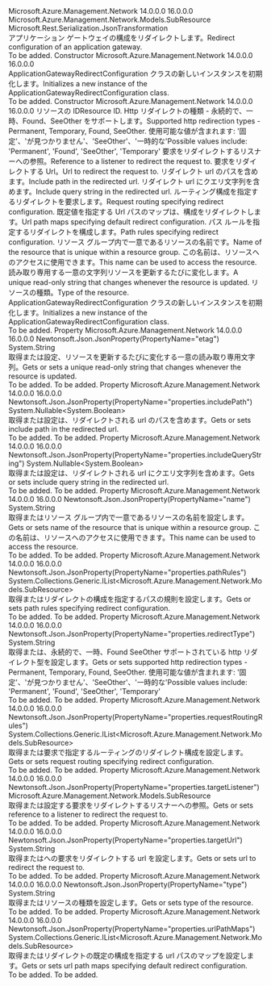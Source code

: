 <Type Name="ApplicationGatewayRedirectConfiguration" FullName="Microsoft.Azure.Management.Network.Models.ApplicationGatewayRedirectConfiguration">
  <TypeSignature Language="C#" Value="public class ApplicationGatewayRedirectConfiguration : Microsoft.Azure.Management.Network.Models.SubResource" />
  <TypeSignature Language="ILAsm" Value=".class public auto ansi beforefieldinit ApplicationGatewayRedirectConfiguration extends Microsoft.Azure.Management.Network.Models.SubResource" />
  <TypeSignature Language="DocId" Value="T:Microsoft.Azure.Management.Network.Models.ApplicationGatewayRedirectConfiguration" />
  <TypeSignature Language="VB.NET" Value="Public Class ApplicationGatewayRedirectConfiguration&#xA;Inherits SubResource" />
  <TypeSignature Language="F#" Value="type ApplicationGatewayRedirectConfiguration = class&#xA;    inherit SubResource" />
  <AssemblyInfo>
    <AssemblyName>Microsoft.Azure.Management.Network</AssemblyName>
    <AssemblyVersion>14.0.0.0</AssemblyVersion>
    <AssemblyVersion>16.0.0.0</AssemblyVersion>
  </AssemblyInfo>
  <Base>
    <BaseTypeName>Microsoft.Azure.Management.Network.Models.SubResource</BaseTypeName>
  </Base>
  <Interfaces />
  <Attributes>
    <Attribute>
      <AttributeName>Microsoft.Rest.Serialization.JsonTransformation</AttributeName>
    </Attribute>
  </Attributes>
  <Docs>
    <summary>
            <span data-ttu-id="3772b-101">アプリケーション ゲートウェイの構成をリダイレクトします。</span><span class="sxs-lookup"><span data-stu-id="3772b-101">Redirect configuration of an application gateway.</span></span>
            </summary>
    <remarks>To be added.</remarks>
  </Docs>
  <Members>
    <Member MemberName=".ctor">
      <MemberSignature Language="C#" Value="public ApplicationGatewayRedirectConfiguration ();" />
      <MemberSignature Language="ILAsm" Value=".method public hidebysig specialname rtspecialname instance void .ctor() cil managed" />
      <MemberSignature Language="DocId" Value="M:Microsoft.Azure.Management.Network.Models.ApplicationGatewayRedirectConfiguration.#ctor" />
      <MemberSignature Language="VB.NET" Value="Public Sub New ()" />
      <MemberType>Constructor</MemberType>
      <AssemblyInfo>
        <AssemblyName>Microsoft.Azure.Management.Network</AssemblyName>
        <AssemblyVersion>14.0.0.0</AssemblyVersion>
        <AssemblyVersion>16.0.0.0</AssemblyVersion>
      </AssemblyInfo>
      <Parameters />
      <Docs>
        <summary>
            <span data-ttu-id="3772b-102">ApplicationGatewayRedirectConfiguration クラスの新しいインスタンスを初期化します。</span><span class="sxs-lookup"><span data-stu-id="3772b-102">Initializes a new instance of the ApplicationGatewayRedirectConfiguration class.</span></span>
            </summary>
        <remarks>To be added.</remarks>
      </Docs>
    </Member>
    <Member MemberName=".ctor">
      <MemberSignature Language="C#" Value="public ApplicationGatewayRedirectConfiguration (string id = null, string redirectType = null, Microsoft.Azure.Management.Network.Models.SubResource targetListener = null, string targetUrl = null, Nullable&lt;bool&gt; includePath = null, Nullable&lt;bool&gt; includeQueryString = null, System.Collections.Generic.IList&lt;Microsoft.Azure.Management.Network.Models.SubResource&gt; requestRoutingRules = null, System.Collections.Generic.IList&lt;Microsoft.Azure.Management.Network.Models.SubResource&gt; urlPathMaps = null, System.Collections.Generic.IList&lt;Microsoft.Azure.Management.Network.Models.SubResource&gt; pathRules = null, string name = null, string etag = null, string type = null);" />
      <MemberSignature Language="ILAsm" Value=".method public hidebysig specialname rtspecialname instance void .ctor(string id, string redirectType, class Microsoft.Azure.Management.Network.Models.SubResource targetListener, string targetUrl, valuetype System.Nullable`1&lt;bool&gt; includePath, valuetype System.Nullable`1&lt;bool&gt; includeQueryString, class System.Collections.Generic.IList`1&lt;class Microsoft.Azure.Management.Network.Models.SubResource&gt; requestRoutingRules, class System.Collections.Generic.IList`1&lt;class Microsoft.Azure.Management.Network.Models.SubResource&gt; urlPathMaps, class System.Collections.Generic.IList`1&lt;class Microsoft.Azure.Management.Network.Models.SubResource&gt; pathRules, string name, string etag, string type) cil managed" />
      <MemberSignature Language="DocId" Value="M:Microsoft.Azure.Management.Network.Models.ApplicationGatewayRedirectConfiguration.#ctor(System.String,System.String,Microsoft.Azure.Management.Network.Models.SubResource,System.String,System.Nullable{System.Boolean},System.Nullable{System.Boolean},System.Collections.Generic.IList{Microsoft.Azure.Management.Network.Models.SubResource},System.Collections.Generic.IList{Microsoft.Azure.Management.Network.Models.SubResource},System.Collections.Generic.IList{Microsoft.Azure.Management.Network.Models.SubResource},System.String,System.String,System.String)" />
      <MemberSignature Language="VB.NET" Value="Public Sub New (Optional id As String = null, Optional redirectType As String = null, Optional targetListener As SubResource = null, Optional targetUrl As String = null, Optional includePath As Nullable(Of Boolean) = null, Optional includeQueryString As Nullable(Of Boolean) = null, Optional requestRoutingRules As IList(Of SubResource) = null, Optional urlPathMaps As IList(Of SubResource) = null, Optional pathRules As IList(Of SubResource) = null, Optional name As String = null, Optional etag As String = null, Optional type As String = null)" />
      <MemberSignature Language="F#" Value="new Microsoft.Azure.Management.Network.Models.ApplicationGatewayRedirectConfiguration : string * string * Microsoft.Azure.Management.Network.Models.SubResource * string * Nullable&lt;bool&gt; * Nullable&lt;bool&gt; * System.Collections.Generic.IList&lt;Microsoft.Azure.Management.Network.Models.SubResource&gt; * System.Collections.Generic.IList&lt;Microsoft.Azure.Management.Network.Models.SubResource&gt; * System.Collections.Generic.IList&lt;Microsoft.Azure.Management.Network.Models.SubResource&gt; * string * string * string -&gt; Microsoft.Azure.Management.Network.Models.ApplicationGatewayRedirectConfiguration" Usage="new Microsoft.Azure.Management.Network.Models.ApplicationGatewayRedirectConfiguration (id, redirectType, targetListener, targetUrl, includePath, includeQueryString, requestRoutingRules, urlPathMaps, pathRules, name, etag, type)" />
      <MemberType>Constructor</MemberType>
      <AssemblyInfo>
        <AssemblyName>Microsoft.Azure.Management.Network</AssemblyName>
        <AssemblyVersion>14.0.0.0</AssemblyVersion>
        <AssemblyVersion>16.0.0.0</AssemblyVersion>
      </AssemblyInfo>
      <Parameters>
        <Parameter Name="id" Type="System.String" />
        <Parameter Name="redirectType" Type="System.String" />
        <Parameter Name="targetListener" Type="Microsoft.Azure.Management.Network.Models.SubResource" />
        <Parameter Name="targetUrl" Type="System.String" />
        <Parameter Name="includePath" Type="System.Nullable&lt;System.Boolean&gt;" />
        <Parameter Name="includeQueryString" Type="System.Nullable&lt;System.Boolean&gt;" />
        <Parameter Name="requestRoutingRules" Type="System.Collections.Generic.IList&lt;Microsoft.Azure.Management.Network.Models.SubResource&gt;" />
        <Parameter Name="urlPathMaps" Type="System.Collections.Generic.IList&lt;Microsoft.Azure.Management.Network.Models.SubResource&gt;" />
        <Parameter Name="pathRules" Type="System.Collections.Generic.IList&lt;Microsoft.Azure.Management.Network.Models.SubResource&gt;" />
        <Parameter Name="name" Type="System.String" />
        <Parameter Name="etag" Type="System.String" />
        <Parameter Name="type" Type="System.String" />
      </Parameters>
      <Docs>
        <param name="id"><span data-ttu-id="3772b-103">リソースの ID</span><span class="sxs-lookup"><span data-stu-id="3772b-103">Resource ID.</span></span></param>
        <param name="redirectType"><span data-ttu-id="3772b-104">Http リダイレクトの種類 - 永続的で、一時、Found、SeeOther をサポートします。</span><span class="sxs-lookup"><span data-stu-id="3772b-104">Supported http redirection types - Permanent, Temporary, Found, SeeOther.</span></span> <span data-ttu-id="3772b-105">使用可能な値が含まれます: '固定'、'が見つかりません'、'SeeOther'、'一時的な'</span><span class="sxs-lookup"><span data-stu-id="3772b-105">Possible values include: 'Permanent', 'Found', 'SeeOther', 'Temporary'</span></span></param>
        <param name="targetListener"><span data-ttu-id="3772b-106">要求をリダイレクトするリスナーへの参照。</span><span class="sxs-lookup"><span data-stu-id="3772b-106">Reference to a listener to redirect the request to.</span></span></param>
        <param name="targetUrl"><span data-ttu-id="3772b-107">要求をリダイレクトする Url。</span><span class="sxs-lookup"><span data-stu-id="3772b-107">Url to redirect the request to.</span></span></param>
        <param name="includePath"><span data-ttu-id="3772b-108">リダイレクト url のパスを含めます。</span><span class="sxs-lookup"><span data-stu-id="3772b-108">Include path in the redirected url.</span></span></param>
        <param name="includeQueryString"><span data-ttu-id="3772b-109">リダイレクト url にクエリ文字列を含めます。</span><span class="sxs-lookup"><span data-stu-id="3772b-109">Include query string in the redirected url.</span></span></param>
        <param name="requestRoutingRules"><span data-ttu-id="3772b-110">ルーティング構成を指定するリダイレクトを要求します。</span><span class="sxs-lookup"><span data-stu-id="3772b-110">Request routing specifying redirect configuration.</span></span></param>
        <param name="urlPathMaps"><span data-ttu-id="3772b-111">既定値を指定する Url パスのマップは、構成をリダイレクトします。</span><span class="sxs-lookup"><span data-stu-id="3772b-111">Url path maps specifying default redirect configuration.</span></span></param>
        <param name="pathRules"><span data-ttu-id="3772b-112">パス ルールを指定するリダイレクトを構成します。</span><span class="sxs-lookup"><span data-stu-id="3772b-112">Path rules specifying redirect configuration.</span></span></param>
        <param name="name"><span data-ttu-id="3772b-113">リソース グループ内で一意であるリソースの名前です。</span><span class="sxs-lookup"><span data-stu-id="3772b-113">Name of the resource that is unique within a resource group.</span></span> <span data-ttu-id="3772b-114">この名前は、リソースへのアクセスに使用できます。</span><span class="sxs-lookup"><span data-stu-id="3772b-114">This name can be used to access the resource.</span></span></param>
        <param name="etag"><span data-ttu-id="3772b-115">読み取り専用する一意の文字列リソースを更新するたびに変化します。</span><span class="sxs-lookup"><span data-stu-id="3772b-115">A unique read-only string that changes whenever the resource is updated.</span></span></param>
        <param name="type"><span data-ttu-id="3772b-116">リソースの種類。</span><span class="sxs-lookup"><span data-stu-id="3772b-116">Type of the resource.</span></span></param>
        <summary>
            <span data-ttu-id="3772b-117">ApplicationGatewayRedirectConfiguration クラスの新しいインスタンスを初期化します。</span><span class="sxs-lookup"><span data-stu-id="3772b-117">Initializes a new instance of the ApplicationGatewayRedirectConfiguration class.</span></span>
            </summary>
        <remarks>To be added.</remarks>
      </Docs>
    </Member>
    <Member MemberName="Etag">
      <MemberSignature Language="C#" Value="public string Etag { get; set; }" />
      <MemberSignature Language="ILAsm" Value=".property instance string Etag" />
      <MemberSignature Language="DocId" Value="P:Microsoft.Azure.Management.Network.Models.ApplicationGatewayRedirectConfiguration.Etag" />
      <MemberSignature Language="VB.NET" Value="Public Property Etag As String" />
      <MemberSignature Language="F#" Value="member this.Etag : string with get, set" Usage="Microsoft.Azure.Management.Network.Models.ApplicationGatewayRedirectConfiguration.Etag" />
      <MemberType>Property</MemberType>
      <AssemblyInfo>
        <AssemblyName>Microsoft.Azure.Management.Network</AssemblyName>
        <AssemblyVersion>14.0.0.0</AssemblyVersion>
        <AssemblyVersion>16.0.0.0</AssemblyVersion>
      </AssemblyInfo>
      <Attributes>
        <Attribute>
          <AttributeName>Newtonsoft.Json.JsonProperty(PropertyName="etag")</AttributeName>
        </Attribute>
      </Attributes>
      <ReturnValue>
        <ReturnType>System.String</ReturnType>
      </ReturnValue>
      <Docs>
        <summary>
            <span data-ttu-id="3772b-118">取得または設定、リソースを更新するたびに変化する一意の読み取り専用文字列。</span><span class="sxs-lookup"><span data-stu-id="3772b-118">Gets or sets a unique read-only string that changes whenever the resource is updated.</span></span>
            </summary>
        <value>To be added.</value>
        <remarks>To be added.</remarks>
      </Docs>
    </Member>
    <Member MemberName="IncludePath">
      <MemberSignature Language="C#" Value="public Nullable&lt;bool&gt; IncludePath { get; set; }" />
      <MemberSignature Language="ILAsm" Value=".property instance valuetype System.Nullable`1&lt;bool&gt; IncludePath" />
      <MemberSignature Language="DocId" Value="P:Microsoft.Azure.Management.Network.Models.ApplicationGatewayRedirectConfiguration.IncludePath" />
      <MemberSignature Language="VB.NET" Value="Public Property IncludePath As Nullable(Of Boolean)" />
      <MemberSignature Language="F#" Value="member this.IncludePath : Nullable&lt;bool&gt; with get, set" Usage="Microsoft.Azure.Management.Network.Models.ApplicationGatewayRedirectConfiguration.IncludePath" />
      <MemberType>Property</MemberType>
      <AssemblyInfo>
        <AssemblyName>Microsoft.Azure.Management.Network</AssemblyName>
        <AssemblyVersion>14.0.0.0</AssemblyVersion>
        <AssemblyVersion>16.0.0.0</AssemblyVersion>
      </AssemblyInfo>
      <Attributes>
        <Attribute>
          <AttributeName>Newtonsoft.Json.JsonProperty(PropertyName="properties.includePath")</AttributeName>
        </Attribute>
      </Attributes>
      <ReturnValue>
        <ReturnType>System.Nullable&lt;System.Boolean&gt;</ReturnType>
      </ReturnValue>
      <Docs>
        <summary>
            <span data-ttu-id="3772b-119">取得または設定は、リダイレクトされる url のパスを含めます。</span><span class="sxs-lookup"><span data-stu-id="3772b-119">Gets or sets include path in the redirected url.</span></span>
            </summary>
        <value>To be added.</value>
        <remarks>To be added.</remarks>
      </Docs>
    </Member>
    <Member MemberName="IncludeQueryString">
      <MemberSignature Language="C#" Value="public Nullable&lt;bool&gt; IncludeQueryString { get; set; }" />
      <MemberSignature Language="ILAsm" Value=".property instance valuetype System.Nullable`1&lt;bool&gt; IncludeQueryString" />
      <MemberSignature Language="DocId" Value="P:Microsoft.Azure.Management.Network.Models.ApplicationGatewayRedirectConfiguration.IncludeQueryString" />
      <MemberSignature Language="VB.NET" Value="Public Property IncludeQueryString As Nullable(Of Boolean)" />
      <MemberSignature Language="F#" Value="member this.IncludeQueryString : Nullable&lt;bool&gt; with get, set" Usage="Microsoft.Azure.Management.Network.Models.ApplicationGatewayRedirectConfiguration.IncludeQueryString" />
      <MemberType>Property</MemberType>
      <AssemblyInfo>
        <AssemblyName>Microsoft.Azure.Management.Network</AssemblyName>
        <AssemblyVersion>14.0.0.0</AssemblyVersion>
        <AssemblyVersion>16.0.0.0</AssemblyVersion>
      </AssemblyInfo>
      <Attributes>
        <Attribute>
          <AttributeName>Newtonsoft.Json.JsonProperty(PropertyName="properties.includeQueryString")</AttributeName>
        </Attribute>
      </Attributes>
      <ReturnValue>
        <ReturnType>System.Nullable&lt;System.Boolean&gt;</ReturnType>
      </ReturnValue>
      <Docs>
        <summary>
            <span data-ttu-id="3772b-120">取得または設定は、リダイレクトされる url にクエリ文字列を含めます。</span><span class="sxs-lookup"><span data-stu-id="3772b-120">Gets or sets include query string in the redirected url.</span></span>
            </summary>
        <value>To be added.</value>
        <remarks>To be added.</remarks>
      </Docs>
    </Member>
    <Member MemberName="Name">
      <MemberSignature Language="C#" Value="public string Name { get; set; }" />
      <MemberSignature Language="ILAsm" Value=".property instance string Name" />
      <MemberSignature Language="DocId" Value="P:Microsoft.Azure.Management.Network.Models.ApplicationGatewayRedirectConfiguration.Name" />
      <MemberSignature Language="VB.NET" Value="Public Property Name As String" />
      <MemberSignature Language="F#" Value="member this.Name : string with get, set" Usage="Microsoft.Azure.Management.Network.Models.ApplicationGatewayRedirectConfiguration.Name" />
      <MemberType>Property</MemberType>
      <AssemblyInfo>
        <AssemblyName>Microsoft.Azure.Management.Network</AssemblyName>
        <AssemblyVersion>14.0.0.0</AssemblyVersion>
        <AssemblyVersion>16.0.0.0</AssemblyVersion>
      </AssemblyInfo>
      <Attributes>
        <Attribute>
          <AttributeName>Newtonsoft.Json.JsonProperty(PropertyName="name")</AttributeName>
        </Attribute>
      </Attributes>
      <ReturnValue>
        <ReturnType>System.String</ReturnType>
      </ReturnValue>
      <Docs>
        <summary>
            <span data-ttu-id="3772b-121">取得またはリソース グループ内で一意であるリソースの名前を設定します。</span><span class="sxs-lookup"><span data-stu-id="3772b-121">Gets or sets name of the resource that is unique within a resource group.</span></span> <span data-ttu-id="3772b-122">この名前は、リソースへのアクセスに使用できます。</span><span class="sxs-lookup"><span data-stu-id="3772b-122">This name can be used to access the resource.</span></span>
            </summary>
        <value>To be added.</value>
        <remarks>To be added.</remarks>
      </Docs>
    </Member>
    <Member MemberName="PathRules">
      <MemberSignature Language="C#" Value="public System.Collections.Generic.IList&lt;Microsoft.Azure.Management.Network.Models.SubResource&gt; PathRules { get; set; }" />
      <MemberSignature Language="ILAsm" Value=".property instance class System.Collections.Generic.IList`1&lt;class Microsoft.Azure.Management.Network.Models.SubResource&gt; PathRules" />
      <MemberSignature Language="DocId" Value="P:Microsoft.Azure.Management.Network.Models.ApplicationGatewayRedirectConfiguration.PathRules" />
      <MemberSignature Language="VB.NET" Value="Public Property PathRules As IList(Of SubResource)" />
      <MemberSignature Language="F#" Value="member this.PathRules : System.Collections.Generic.IList&lt;Microsoft.Azure.Management.Network.Models.SubResource&gt; with get, set" Usage="Microsoft.Azure.Management.Network.Models.ApplicationGatewayRedirectConfiguration.PathRules" />
      <MemberType>Property</MemberType>
      <AssemblyInfo>
        <AssemblyName>Microsoft.Azure.Management.Network</AssemblyName>
        <AssemblyVersion>14.0.0.0</AssemblyVersion>
        <AssemblyVersion>16.0.0.0</AssemblyVersion>
      </AssemblyInfo>
      <Attributes>
        <Attribute>
          <AttributeName>Newtonsoft.Json.JsonProperty(PropertyName="properties.pathRules")</AttributeName>
        </Attribute>
      </Attributes>
      <ReturnValue>
        <ReturnType>System.Collections.Generic.IList&lt;Microsoft.Azure.Management.Network.Models.SubResource&gt;</ReturnType>
      </ReturnValue>
      <Docs>
        <summary>
            <span data-ttu-id="3772b-123">取得またはリダイレクトの構成を指定するパスの規則を設定します。</span><span class="sxs-lookup"><span data-stu-id="3772b-123">Gets or sets path rules specifying redirect configuration.</span></span>
            </summary>
        <value>To be added.</value>
        <remarks>To be added.</remarks>
      </Docs>
    </Member>
    <Member MemberName="RedirectType">
      <MemberSignature Language="C#" Value="public string RedirectType { get; set; }" />
      <MemberSignature Language="ILAsm" Value=".property instance string RedirectType" />
      <MemberSignature Language="DocId" Value="P:Microsoft.Azure.Management.Network.Models.ApplicationGatewayRedirectConfiguration.RedirectType" />
      <MemberSignature Language="VB.NET" Value="Public Property RedirectType As String" />
      <MemberSignature Language="F#" Value="member this.RedirectType : string with get, set" Usage="Microsoft.Azure.Management.Network.Models.ApplicationGatewayRedirectConfiguration.RedirectType" />
      <MemberType>Property</MemberType>
      <AssemblyInfo>
        <AssemblyName>Microsoft.Azure.Management.Network</AssemblyName>
        <AssemblyVersion>14.0.0.0</AssemblyVersion>
        <AssemblyVersion>16.0.0.0</AssemblyVersion>
      </AssemblyInfo>
      <Attributes>
        <Attribute>
          <AttributeName>Newtonsoft.Json.JsonProperty(PropertyName="properties.redirectType")</AttributeName>
        </Attribute>
      </Attributes>
      <ReturnValue>
        <ReturnType>System.String</ReturnType>
      </ReturnValue>
      <Docs>
        <summary>
            <span data-ttu-id="3772b-124">取得または、永続的で、一時、Found SeeOther サポートされている http リダイレクト型を設定します。</span><span class="sxs-lookup"><span data-stu-id="3772b-124">Gets or sets supported http redirection types - Permanent, Temporary, Found, SeeOther.</span></span> <span data-ttu-id="3772b-125">使用可能な値が含まれます: '固定'、'が見つかりません'、'SeeOther'、'一時的な'</span><span class="sxs-lookup"><span data-stu-id="3772b-125">Possible values include: 'Permanent', 'Found', 'SeeOther', 'Temporary'</span></span>
            </summary>
        <value>To be added.</value>
        <remarks>To be added.</remarks>
      </Docs>
    </Member>
    <Member MemberName="RequestRoutingRules">
      <MemberSignature Language="C#" Value="public System.Collections.Generic.IList&lt;Microsoft.Azure.Management.Network.Models.SubResource&gt; RequestRoutingRules { get; set; }" />
      <MemberSignature Language="ILAsm" Value=".property instance class System.Collections.Generic.IList`1&lt;class Microsoft.Azure.Management.Network.Models.SubResource&gt; RequestRoutingRules" />
      <MemberSignature Language="DocId" Value="P:Microsoft.Azure.Management.Network.Models.ApplicationGatewayRedirectConfiguration.RequestRoutingRules" />
      <MemberSignature Language="VB.NET" Value="Public Property RequestRoutingRules As IList(Of SubResource)" />
      <MemberSignature Language="F#" Value="member this.RequestRoutingRules : System.Collections.Generic.IList&lt;Microsoft.Azure.Management.Network.Models.SubResource&gt; with get, set" Usage="Microsoft.Azure.Management.Network.Models.ApplicationGatewayRedirectConfiguration.RequestRoutingRules" />
      <MemberType>Property</MemberType>
      <AssemblyInfo>
        <AssemblyName>Microsoft.Azure.Management.Network</AssemblyName>
        <AssemblyVersion>14.0.0.0</AssemblyVersion>
        <AssemblyVersion>16.0.0.0</AssemblyVersion>
      </AssemblyInfo>
      <Attributes>
        <Attribute>
          <AttributeName>Newtonsoft.Json.JsonProperty(PropertyName="properties.requestRoutingRules")</AttributeName>
        </Attribute>
      </Attributes>
      <ReturnValue>
        <ReturnType>System.Collections.Generic.IList&lt;Microsoft.Azure.Management.Network.Models.SubResource&gt;</ReturnType>
      </ReturnValue>
      <Docs>
        <summary>
            <span data-ttu-id="3772b-126">取得または要求で指定するルーティングのリダイレクト構成を設定します。</span><span class="sxs-lookup"><span data-stu-id="3772b-126">Gets or sets request routing specifying redirect configuration.</span></span>
            </summary>
        <value>To be added.</value>
        <remarks>To be added.</remarks>
      </Docs>
    </Member>
    <Member MemberName="TargetListener">
      <MemberSignature Language="C#" Value="public Microsoft.Azure.Management.Network.Models.SubResource TargetListener { get; set; }" />
      <MemberSignature Language="ILAsm" Value=".property instance class Microsoft.Azure.Management.Network.Models.SubResource TargetListener" />
      <MemberSignature Language="DocId" Value="P:Microsoft.Azure.Management.Network.Models.ApplicationGatewayRedirectConfiguration.TargetListener" />
      <MemberSignature Language="VB.NET" Value="Public Property TargetListener As SubResource" />
      <MemberSignature Language="F#" Value="member this.TargetListener : Microsoft.Azure.Management.Network.Models.SubResource with get, set" Usage="Microsoft.Azure.Management.Network.Models.ApplicationGatewayRedirectConfiguration.TargetListener" />
      <MemberType>Property</MemberType>
      <AssemblyInfo>
        <AssemblyName>Microsoft.Azure.Management.Network</AssemblyName>
        <AssemblyVersion>14.0.0.0</AssemblyVersion>
        <AssemblyVersion>16.0.0.0</AssemblyVersion>
      </AssemblyInfo>
      <Attributes>
        <Attribute>
          <AttributeName>Newtonsoft.Json.JsonProperty(PropertyName="properties.targetListener")</AttributeName>
        </Attribute>
      </Attributes>
      <ReturnValue>
        <ReturnType>Microsoft.Azure.Management.Network.Models.SubResource</ReturnType>
      </ReturnValue>
      <Docs>
        <summary>
            <span data-ttu-id="3772b-127">取得または設定する要求をリダイレクトするリスナーへの参照。</span><span class="sxs-lookup"><span data-stu-id="3772b-127">Gets or sets reference to a listener to redirect the request to.</span></span>
            </summary>
        <value>To be added.</value>
        <remarks>To be added.</remarks>
      </Docs>
    </Member>
    <Member MemberName="TargetUrl">
      <MemberSignature Language="C#" Value="public string TargetUrl { get; set; }" />
      <MemberSignature Language="ILAsm" Value=".property instance string TargetUrl" />
      <MemberSignature Language="DocId" Value="P:Microsoft.Azure.Management.Network.Models.ApplicationGatewayRedirectConfiguration.TargetUrl" />
      <MemberSignature Language="VB.NET" Value="Public Property TargetUrl As String" />
      <MemberSignature Language="F#" Value="member this.TargetUrl : string with get, set" Usage="Microsoft.Azure.Management.Network.Models.ApplicationGatewayRedirectConfiguration.TargetUrl" />
      <MemberType>Property</MemberType>
      <AssemblyInfo>
        <AssemblyName>Microsoft.Azure.Management.Network</AssemblyName>
        <AssemblyVersion>14.0.0.0</AssemblyVersion>
        <AssemblyVersion>16.0.0.0</AssemblyVersion>
      </AssemblyInfo>
      <Attributes>
        <Attribute>
          <AttributeName>Newtonsoft.Json.JsonProperty(PropertyName="properties.targetUrl")</AttributeName>
        </Attribute>
      </Attributes>
      <ReturnValue>
        <ReturnType>System.String</ReturnType>
      </ReturnValue>
      <Docs>
        <summary>
            <span data-ttu-id="3772b-128">取得またはへの要求をリダイレクトする url を設定します。</span><span class="sxs-lookup"><span data-stu-id="3772b-128">Gets or sets url to redirect the request to.</span></span>
            </summary>
        <value>To be added.</value>
        <remarks>To be added.</remarks>
      </Docs>
    </Member>
    <Member MemberName="Type">
      <MemberSignature Language="C#" Value="public string Type { get; set; }" />
      <MemberSignature Language="ILAsm" Value=".property instance string Type" />
      <MemberSignature Language="DocId" Value="P:Microsoft.Azure.Management.Network.Models.ApplicationGatewayRedirectConfiguration.Type" />
      <MemberSignature Language="VB.NET" Value="Public Property Type As String" />
      <MemberSignature Language="F#" Value="member this.Type : string with get, set" Usage="Microsoft.Azure.Management.Network.Models.ApplicationGatewayRedirectConfiguration.Type" />
      <MemberType>Property</MemberType>
      <AssemblyInfo>
        <AssemblyName>Microsoft.Azure.Management.Network</AssemblyName>
        <AssemblyVersion>14.0.0.0</AssemblyVersion>
        <AssemblyVersion>16.0.0.0</AssemblyVersion>
      </AssemblyInfo>
      <Attributes>
        <Attribute>
          <AttributeName>Newtonsoft.Json.JsonProperty(PropertyName="type")</AttributeName>
        </Attribute>
      </Attributes>
      <ReturnValue>
        <ReturnType>System.String</ReturnType>
      </ReturnValue>
      <Docs>
        <summary>
            <span data-ttu-id="3772b-129">取得またはリソースの種類を設定します。</span><span class="sxs-lookup"><span data-stu-id="3772b-129">Gets or sets type of the resource.</span></span>
            </summary>
        <value>To be added.</value>
        <remarks>To be added.</remarks>
      </Docs>
    </Member>
    <Member MemberName="UrlPathMaps">
      <MemberSignature Language="C#" Value="public System.Collections.Generic.IList&lt;Microsoft.Azure.Management.Network.Models.SubResource&gt; UrlPathMaps { get; set; }" />
      <MemberSignature Language="ILAsm" Value=".property instance class System.Collections.Generic.IList`1&lt;class Microsoft.Azure.Management.Network.Models.SubResource&gt; UrlPathMaps" />
      <MemberSignature Language="DocId" Value="P:Microsoft.Azure.Management.Network.Models.ApplicationGatewayRedirectConfiguration.UrlPathMaps" />
      <MemberSignature Language="VB.NET" Value="Public Property UrlPathMaps As IList(Of SubResource)" />
      <MemberSignature Language="F#" Value="member this.UrlPathMaps : System.Collections.Generic.IList&lt;Microsoft.Azure.Management.Network.Models.SubResource&gt; with get, set" Usage="Microsoft.Azure.Management.Network.Models.ApplicationGatewayRedirectConfiguration.UrlPathMaps" />
      <MemberType>Property</MemberType>
      <AssemblyInfo>
        <AssemblyName>Microsoft.Azure.Management.Network</AssemblyName>
        <AssemblyVersion>14.0.0.0</AssemblyVersion>
        <AssemblyVersion>16.0.0.0</AssemblyVersion>
      </AssemblyInfo>
      <Attributes>
        <Attribute>
          <AttributeName>Newtonsoft.Json.JsonProperty(PropertyName="properties.urlPathMaps")</AttributeName>
        </Attribute>
      </Attributes>
      <ReturnValue>
        <ReturnType>System.Collections.Generic.IList&lt;Microsoft.Azure.Management.Network.Models.SubResource&gt;</ReturnType>
      </ReturnValue>
      <Docs>
        <summary>
            <span data-ttu-id="3772b-130">取得またはリダイレクトの既定の構成を指定する url パスのマップを設定します。</span><span class="sxs-lookup"><span data-stu-id="3772b-130">Gets or sets url path maps specifying default redirect configuration.</span></span>
            </summary>
        <value>To be added.</value>
        <remarks>To be added.</remarks>
      </Docs>
    </Member>
  </Members>
</Type>